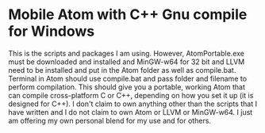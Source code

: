 # Mobile Atom with C++ Gnu compile for Windows

This is the scripts and packages I am using. However, AtomPortable.exe must be
downloaded and installed and MinGW-w64 for 32 bit and LLVM need to be installed
and put in the Atom folder as well as compile.bat. Terminal in Atom should use
compile.bat and pass folder and filename to perform compilation. This should give
you a portable, working Atom that can compile cross-platform C or C++, depending
on how you set it up (it is designed for C++). I don't claim to own anything
other than the scripts that I have written and I do not claim to own Atom or LLVM
or MinGW-w64. I just am offering my own personal blend for my use and for others.
